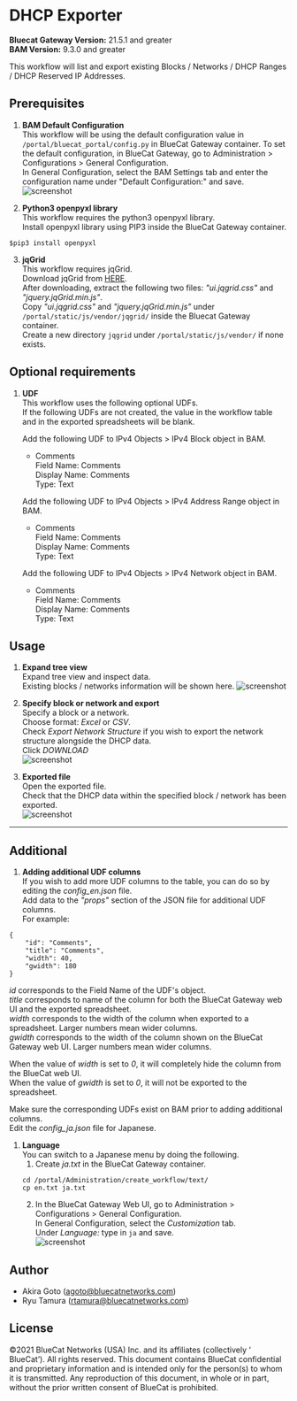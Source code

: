 <!--  Copyright 2021 BlueCat Networks (USA) Inc. and its affiliates
 -*- coding: utf-8 -*-

 Licensed under the Apache License, Version 2.0 (the "License");
 you may not use this file except in compliance with the License.
 You may obtain a copy of the License at

 http://www.apache.org/licenses/LICENSE-2.0

Unless required by applicable law or agreed to in writing, software
 distributed under the License is distributed on an "AS IS" BASIS,
 WITHOUT WARRANTIES OR CONDITIONS OF ANY KIND, either express or implied.
 See the License for the specific language governing permissions and
 limitations under the License.

By: BlueCat Networks
Date: 2021-05-01
Gateway Version: 21.5.1
 Description: DHCP Exporter README.md -->  

# DHCP Exporter  
**Bluecat Gateway Version:** 21.5.1 and greater  
**BAM Version:** 9.3.0 and greater  

This workflow will list and export existing Blocks / Networks / DHCP Ranges / DHCP Reserved IP Addresses.   

## Prerequisites
1. **BAM Default Configuration**  
This workflow will be using the default configuration value in `/portal/bluecat_portal/config.py` in BlueCat Gateway container.  To set the default configuration, in BlueCat Gateway, go to Administration > Configurations > General Configuration.  
In General Configuration, select the BAM Settings tab and enter the configuration name under "Default Configuration:" and save.  
![screenshot](img/BAM_default_settings.jpg?raw=true "BAM_default_settings")  


2. **Python3 openpyxl library**  
This workflow requires the python3 openpyxl library.  
Install openpyxl library using PIP3 inside the BlueCat Gateway container.
```
$pip3 install openpyxl

```  

3. **jqGrid**  
This workflow requires jqGrid.  
Download jqGrid from [HERE](http://www.trirand.com/blog/?page_id=6).  
After downloading, extract the following two files: *"ui.jqgrid.css"* and  *"jquery.jqGrid.min.js"*.  
Copy *"ui.jqgrid.css"* and *"jquery.jqGrid.min.js"* under `/portal/static/js/vendor/jqgrid/` inside the Bluecat Gateway container.  
Create a new directory `jqgrid` under `/portal/static/js/vendor/` if none exists.  

## Optional requirements
1. **UDF**  
This workflow uses the following optional UDFs.  
If the following UDFs are not created, the value in the workflow table and in the exported spreadsheets will be blank.  

    Add the following UDF to IPv4 Objects > IPv4 Block object in BAM.  
      - Comments  
      Field Name: Comments   
      Display Name: Comments  
      Type: Text    

    Add the following UDF to IPv4 Objects > IPv4 Address Range object in BAM.  
      - Comments  
      Field Name: Comments   
      Display Name: Comments  
      Type: Text  

    Add the following UDF to IPv4 Objects > IPv4 Network object in BAM.  
      - Comments  
      Field Name: Comments   
      Display Name: Comments  
      Type: Text  



## Usage   

1. **Expand tree view**  
Expand tree view and inspect data.  
Existing blocks / networks information will be shown here.
![screenshot](img/dhcp_exporter1.jpg?raw=true "network_exporter1")  

2. **Specify block or network and export**  
Specify a block or a network.  
Choose format:  *Excel* or *CSV*.   
Check *Export Network Structure* if you wish to export the network structure alongside the DHCP data.  
Click *DOWNLOAD*  
![screenshot](img/dhcp_exporter2.jpg?raw=true "network_exporter2")  

3. **Exported file**  
Open the exported file.  
Check that the DHCP data within the specified block / network has been exported.  
![screenshot](img/dhcp_exporter3.jpg?raw=true "network_exporter3")  

---

## Additional  

1. **Adding additional UDF columns**  
If you wish to add more UDF columns to the table, you can do so by editing the *config_en.json* file.  
Add data to the *"props"* section of the JSON file for additional UDF columns.  
For example:  
```
{
    "id": "Comments",
    "title": "Comments",
    "width": 40,
    "gwidth": 180
}
```
*id* corresponds to the Field Name of the UDF's object.  
*title* corresponds to name of the column for both the BlueCat Gateway web UI and the exported spreadsheet.  
*width* corresponds to the width of the column when exported to a spreadsheet. Larger numbers mean wider columns.  
*gwidth* corresponds to the width of the column shown on the BlueCat Gateway web UI. Larger numbers mean wider columns.  

When the value of *width* is set to *0*, it will completely hide the column from the BlueCat web UI.  
When the value of *gwidth* is set to *0*, it will not be exported to the spreadsheet. 

Make sure the corresponding UDFs exist on BAM prior to adding additional columns.  
Edit the *config_ja.json* file for Japanese.  

1. **Language**  
You can switch to a Japanese menu by doing the following.  
    1. Create *ja.txt* in the BlueCat Gateway container.  
    ```
    cd /portal/Administration/create_workflow/text/  
    cp en.txt ja.txt  
    ```  
    2. In the BlueCat Gateway Web UI, go to Administration > Configurations > General Configuration.   
    In General Configuration, select the *Customization* tab.  
    Under *Language:* type in `ja` and save.  
    ![screenshot](img/langauge_ja.jpg?raw=true "langauge_ja")  




## Author    
- Akira Goto (agoto@bluecatnetworks.com)  
- Ryu Tamura (rtamura@bluecatnetworks.com)  

## License
©2021 BlueCat Networks (USA) Inc. and its affiliates (collectively ‘ BlueCat’). All rights reserved. This document contains BlueCat confidential and proprietary information and is intended only for the person(s) to whom it is transmitted. Any reproduction of this document, in whole or in part, without the prior written consent of BlueCat is prohibited.
